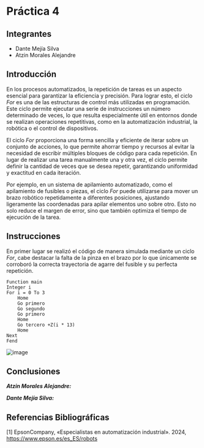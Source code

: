 # Práctica 4

## Integrantes

- Dante Mejía Silva
- Atzin Morales Alejandre

## Introducción

En los procesos automatizados, la repetición de tareas es un aspecto esencial para garantizar la eficiencia y precisión. Para lograr esto, el ciclo *For* es una de las estructuras de control más utilizadas en programación. Este ciclo permite ejecutar una serie de instrucciones un número determinado de veces, lo que resulta especialmente útil en entornos donde se realizan operaciones repetitivas, como en la automatización industrial, la robótica o el control de dispositivos.

El ciclo *For* proporciona una forma sencilla y eficiente de iterar sobre un conjunto de acciones, lo que permite ahorrar tiempo y recursos al evitar la necesidad de escribir múltiples bloques de código para cada repetición. En lugar de realizar una tarea manualmente una y otra vez, el ciclo permite definir la cantidad de veces que se desea repetir, garantizando uniformidad y exactitud en cada iteración.

Por ejemplo, en un sistema de apilamiento automatizado, como el apilamiento de fusibles o piezas, el ciclo *For* puede utilizarse para mover un brazo robótico repetidamente a diferentes posiciones, ajustando ligeramente las coordenadas para apilar elementos uno sobre otro. Esto no solo reduce el margen de error, sino que también optimiza el tiempo de ejecución de la tarea.

## Instrucciones
En primer lugar se realizó el código de manera simulada mediante un ciclo *For*, cabe destacar la falta de la pinza en el brazo por lo que únicamente se corroboró la correcta trayectoria de agarre del fusible y su perfecta repetición.
```
Function main
Integer i
For i = 0 To 3
	Home
	Go primero
	Go segundo
	Go primero
	Home
	Go tercero +Z(i * 13)
	Home
Next
Fend
```
![image](https://github.com/user-attachments/assets/a711b197-e597-416f-a4a4-fb908df00d05)





## Conclusiones

***Atzin Morales Alejandre:*** 


***Dante Mejía Silva:*** 

## Referencias Bibliográficas 

[1] 	EpsonCompany, «Especialistas en automatización industrial». 2024, https://www.epson.es/es_ES/robots
